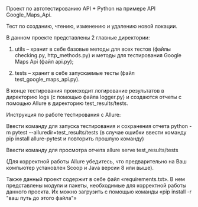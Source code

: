 Проект по автотестированию API + Python на примере API Google_Maps_Api.


Тест по созданию, чтению, изменению и удалению новой локации.


В данном проекте представлены 2 главные директории:


1. utils – хранит в себе базовые методы для всех тестов (файлы checking.py, http_methods.py) и методы для тестирования  Google Maps Api (файл api.py);

2. tests – хранит в себе запускаемые тесты (файл test_google_maps_api.py).


В конце тестирования происходит логирование результатов в директорию logs (с помощью файла logger.py) и создаются отчеты с помощью Allure в директорию test_results/tests.


Инструкция по работе тестирования с Allure:


Ввести команду для запуска тестирования и сохранения отчета python -m pytest --alluredir=test_results/tests (в случае ошибки ввести команду pip install allure-pytest и повторить прошлую команду)


Ввести команду для просмотра отчета allure serve test_results/tests


(Для корректной работы Allure убедитесь, что предварительно на Ваш компьютер установлен Scoop и Java версии 8 или выше).

Также данный проект содержит в себе файл «requirements.txt». В нем представлены модули и пакеты, необходимые для корректной работы данного проекта. Их можно загрузить с помощью команды «pip install -r "ваш путь до этого файла"»
